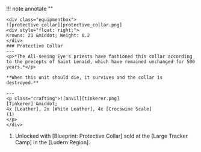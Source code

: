 !!! note annotate ""

    <div class="equipmentbox">
    ![protective collar][protective_collar.png]
    <div style="float: right;">
    Krowns: 21 &middot; Weight: 0.2
    </div>
    ### Protective Collar
    ---
    <p>*The All-seeing Eye's priests have fashioned this collar according to the precepts of Saint Lenaid, which have remained unchanged for 500 years.*</p>

    **When this unit should die, it survives and the collar is destroyed.**

    ---
    <p class="crafting">![anvil][tinkerer.png] 
    [Tinkerer] &middot; 
    4x [Leather], 2x [White Leather], 4x [Crocswine Scale]
    (1)
    </p>
    </div>
1. Unlocked with [Blueprint: Protective Collar] sold at the [Large Tracker Camp] in the [Ludern Region].